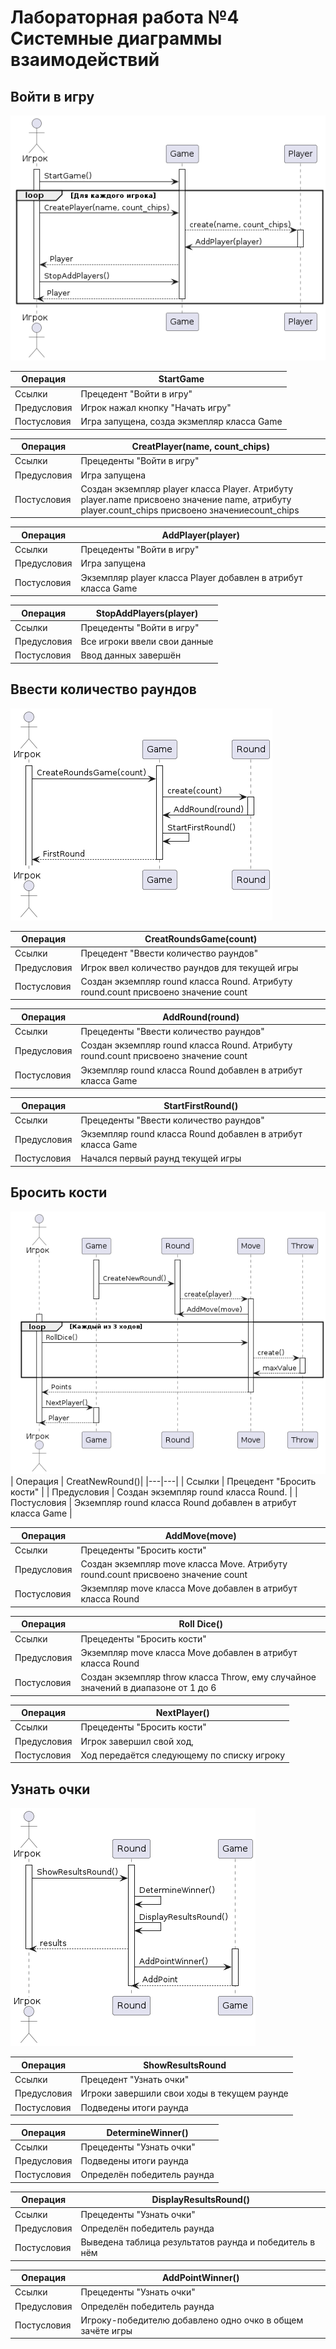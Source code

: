 # Лабораторная работа №4 Системные диаграммы взаимодействий

## Войти в игру
![](images/lab4-1.png)

| Операция | StartGame |
|---|---|
| Ссылки | Прецедент "Войти в игру" |
| Предусловия | Игрок нажал кнопку "Начать игру" |
| Постусловия | Игра запущена, созда экзмепляр класса Game |

| Операция | CreatPlayer(name, count_chips) |
|---|---|
| Ссылки | Прецеденты "Войти в игру" |
| Предусловия | Игра запущена |
| Постусловия | Создан экземпляр player класса Player. Атрибуту player.name присвоено значение name, атрибуту player.count_chips присвоено значениеcount_chips |

| Операция | AddPlayer(player) |
|---|---|
| Ссылки | Прецеденты "Войти в игру" |
| Предусловия | Игра запущена |
| Постусловия | Экземпляр player класса Player добавлен в атрибут класса Game |

| Операция | StopAddPlayers(player) |
|---|---|
| Ссылки | Прецеденты "Войти в игру" |
| Предусловия | Все игроки ввели свои данные |
| Постусловия | Ввод данных завершён |

## Ввести количество раундов

![](images/lab4-2.png)

| Операция | CreatRoundsGame(count)|
|---|---|
| Ссылки | Прецедент "Ввести количество раундов" |
| Предусловия | Игрок ввел количество раундов для текущей игры |
| Постусловия | Создан экземпляр round класса Round. Атрибуту round.count присвоено значение count|

| Операция | AddRound(round) |
|---|---|
| Ссылки | Прецеденты "Ввести количество раундов" |
| Предусловия | Создан экземпляр round класса Round. Атрибуту round.count присвоено значение count |
| Постусловия |  Экземпляр round класса Round добавлен в атрибут класса Game |

| Операция | StartFirstRound() |
|---|---|
| Ссылки | Прецеденты "Ввести количество раундов" |
| Предусловия | Экземпляр round класса Round добавлен в атрибут класса Game |
| Постусловия | Начался первый раунд текущей игры |

## Бросить кости

![](images/lab4-3.png)
| Операция | CreatNewRound()|
|---|---|
| Ссылки | Прецедент "Бросить кости" |
| Предусловия | Создан экземпляр round класса Round. |
| Постусловия | Экземпляр round класса Round добавлен в атрибут класса Game |

| Операция | AddMove(move) |
|---|---|
| Ссылки | Прецеденты "Бросить кости" |
| Предусловия | Создан экземпляр move класса Move. Атрибуту round.count присвоено значение count |
| Постусловия | Экземпляр move класса Move добавлен в атрибут класса Round |

| Операция | Roll Dice() |
|---|---|
| Ссылки | Прецеденты "Бросить кости" |
| Предусловия | Экземпляр move класса Move добавлен в атрибут класса Round |
| Постусловия | Создан экземпляр throw класса Throw, ему случайное значений в диапазоне от 1 до 6|

| Операция | NextPlayer() |
|---|---|
| Ссылки | Прецеденты "Бросить кости" |
| Предусловия | Игрок завершил свой ход, |
| Постусловия | Ход передаётся следующему по списку игроку|

## Узнать очки

![](images/lab4-4.png)

| Операция | ShowResultsRound |
|---|---|
| Ссылки | Прецедент "Узнать очки" |
| Предусловия | Игроки завершили свои ходы в текущем раунде |
| Постусловия | Подведены итоги раунда |

| Операция | DetermineWinner() |
|---|---|
| Ссылки | Прецеденты "Узнать очки" |
| Предусловия | Подведены итоги раунда |
| Постусловия | Определён победитель раунда |

| Операция | DisplayResultsRound() |
|---|---|
| Ссылки | Прецеденты "Узнать очки" |
| Предусловия | Определён победитель раунда |
| Постусловия | Выведена таблица результатов раунда и победитель в нём|

| Операция | AddPointWinner() |
|---|---|
| Ссылки | Прецеденты "Узнать очки" |
| Предусловия | Определён победитель раунда|
| Постусловия | Игроку-победителю добавлено одно очко в общем зачёте игры|
